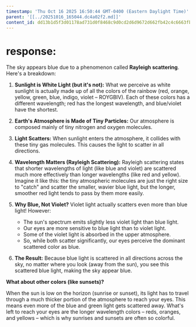 ```yaml
---
timestamp: 'Thu Oct 16 2025 16:50:44 GMT-0400 (Eastern Daylight Time)'
parent: '[[../20251016_165044.dc4a02f2.md]]'
content_id: dd13b1d5f3d01178ad731d0f8468c9d0cd2d6d9672d662fb42c4c6663fb1f880
---
```


# response:

The sky appears blue due to a phenomenon called **Rayleigh scattering**. Here's a breakdown:

1. **Sunlight is White Light (but it's not):** What we perceive as white sunlight is actually made up of all the colors of the rainbow (red, orange, yellow, green, blue, indigo, violet – ROYGBIV). Each of these colors has a different wavelength; red has the longest wavelength, and blue/violet have the shortest.

2. **Earth's Atmosphere is Made of Tiny Particles:** Our atmosphere is composed mainly of tiny nitrogen and oxygen molecules.

3. **Light Scatters:** When sunlight enters the atmosphere, it collides with these tiny gas molecules. This causes the light to scatter in all directions.

4. **Wavelength Matters (Rayleigh Scattering):** Rayleigh scattering states that shorter wavelengths of light (like blue and violet) are scattered much more effectively than longer wavelengths (like red and yellow). Imagine it like this: the tiny atmospheric molecules are just the right size to "catch" and scatter the smaller, wavier blue light, but the longer, smoother red light tends to pass by them more easily.

5. **Why Blue, Not Violet?** Violet light actually scatters even more than blue light! However:
   * The sun's spectrum emits slightly less violet light than blue light.
   * Our eyes are more sensitive to blue light than to violet light.
   * Some of the violet light is absorbed in the upper atmosphere.
   * So, while both scatter significantly, our eyes perceive the dominant scattered color as blue.

6. **The Result:** Because blue light is scattered in all directions across the sky, no matter where you look (away from the sun), you see this scattered blue light, making the sky appear blue.

**What about other colors (like sunsets)?**

When the sun is low on the horizon (sunrise or sunset), its light has to travel through a much thicker portion of the atmosphere to reach your eyes. This means even more of the blue and green light gets scattered away. What's left to reach your eyes are the longer wavelength colors – reds, oranges, and yellows – which is why sunrises and sunsets are often so colorful.

